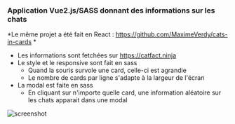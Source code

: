 ### Application Vue2.js/SASS donnant des informations sur les chats
*Le même projet a été fait en React : https://github.com/MaximeVerdy/cats-in-cards *

* Les informations sont fetchées sur https://catfact.ninja
* Le style et le responsive sont fait en sass
     * Quand la souris survole une card, celle-ci est agrandie
     * Le nombre de cards par ligne s'adapte à la largeur de l'écran
* La modal est faite en sass
     * En cliquant sur n'importe quelle card, une information aléatoire sur les chats apparait dans une modal

![screenshot](screenshot.gif)